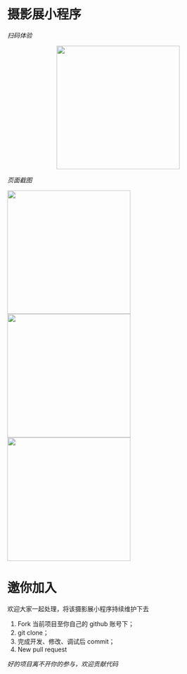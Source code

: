 # 摄影展小程序

*扫码体验*

<div align=center>
  <img width=280 src="https://dcdn.it120.cc/2019/10/22/b89980c3-1a73-48d9-b52d-106417b93010.jpeg"/>
</div>

*页面截图*

<div>
  <img width=280 src="http://tva1.sinaimg.cn/large/007X8olVly1g874thfu6sj30n01ds4b9.jpg"/>
  <img width=280 src="http://tva1.sinaimg.cn/large/007X8olVly1g874ti0f04j30n01dsq8m.jpg"/>
  <img width=280 src="http://tva1.sinaimg.cn/large/007X8olVly1g874tighqqj30n01dsq44.jpg
"/>
</div>

# 邀你加入

欢迎大家一起处理，将该摄影展小程序持续维护下去

1. Fork 当前项目至你自己的 github 账号下；
2. git clone；
3. 完成开发、修改、调试后 commit；
4. New pull request

*好的项目离不开你的参与，欢迎贡献代码*
